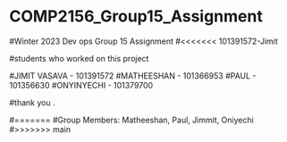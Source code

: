 # COMP2156_Group15_Assignment
#Winter 2023 Dev ops Group 15 Assignment
#<<<<<<< 101391572-Jimit


#students who worked on this project

#JIMIT VASAVA - 101391572
#MATHEESHAN - 101366953
#PAUL - 101356630
#ONYINYECHI - 101379700


#thank you . 


#=======
#Group Members: Matheeshan, Paul, Jimmit, Oniyechi
#>>>>>>> main
